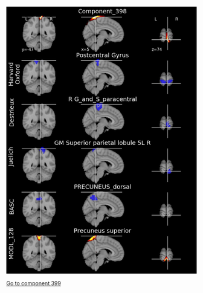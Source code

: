 


![398](preliminary/398.jpg "Component 398")

[Go to component 399](https://parietal-inria.github.io/MODL_atlas/512/399 "Component 399")
